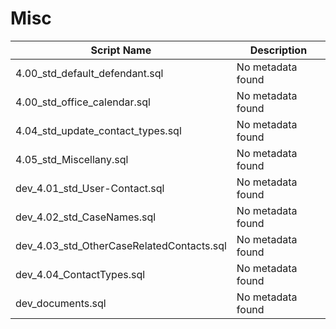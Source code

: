 # Misc

| Script Name | Description |
|-------------|-------------|
| 4.00_std_default_defendant.sql | No metadata found |
| 4.00_std_office_calendar.sql | No metadata found |
| 4.04_std_update_contact_types.sql | No metadata found |
| 4.05_std_Miscellany.sql | No metadata found |
| dev_4.01_std_User-Contact.sql | No metadata found |
| dev_4.02_std_CaseNames.sql | No metadata found |
| dev_4.03_std_OtherCaseRelatedContacts.sql | No metadata found |
| dev_4.04_ContactTypes.sql | No metadata found |
| dev_documents.sql | No metadata found |
